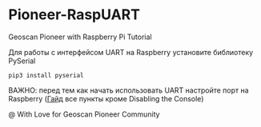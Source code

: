 # Pioneer-RaspUART
Geoscan Pioneer with Raspberry Pi Tutorial

Для работы с интерфейсом UART на Raspberry установите библиотеку PySerial

```
pip3 install pyserial
```
ВАЖНО: перед тем как начать использовать UART настройте порт на Raspberry ([Гайд](https://spellfoundry.com/2016/05/29/configuring-gpio-serial-port-raspbian-jessie-including-pi-3-4/) все пункты кроме Disabling the Console)

@ With Love for Geoscan Pioneer Community